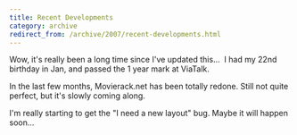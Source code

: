 ```yaml
---
title: Recent Developments
category: archive
redirect_from: /archive/2007/recent-developments.html
---
```


Wow, it's really been a long time since I've updated this...  I had my 22nd
birthday in Jan, and passed the 1 year mark at ViaTalk.

In the last few months, Movierack.net has been totally redone. Still not quite
perfect, but it's slowly coming along.

I'm really starting to get the "I need a new layout" bug. Maybe it will happen
soon...
